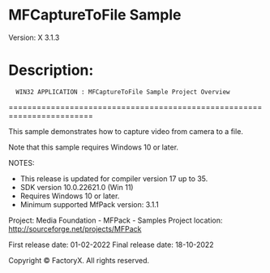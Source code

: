 # MFCaptureToFile Sample
Version: X 3.1.3

Description:
  ========================================================================
      WIN32 APPLICATION : MFCaptureToFile Sample Project Overview
  ========================================================================

  This sample demonstrates how to capture video from camera to a file.

  Note that this sample requires Windows 10 or later. 

NOTES: 
 - This release is updated for compiler version 17 up to 35.
 - SDK version 10.0.22621.0 (Win 11)
 - Requires Windows 10 or later.
 - Minimum supported MfPack version: 3.1.1

Project: Media Foundation - MFPack - Samples
Project location: http://sourceforge.net/projects/MFPack

First release date: 01-02-2022
Final release date: 18-10-2022


Copyright © FactoryX. All rights reserved.